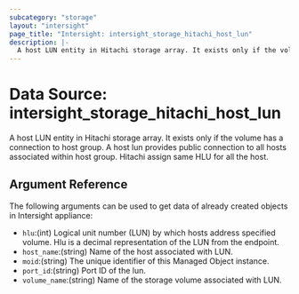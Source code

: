 ```yaml
---
subcategory: "storage"
layout: "intersight"
page_title: "Intersight: intersight_storage_hitachi_host_lun"
description: |-
  A host LUN entity in Hitachi storage array. It exists only if the volume has a connection to host group. A host lun provides public connection to all hosts associated within host group. Hitachi assign same HLU for all the host.
---
```


# Data Source: intersight_storage_hitachi_host_lun
A host LUN entity in Hitachi storage array. It exists only if the volume has a connection to host group. A host lun provides public connection to all hosts associated within host group. Hitachi assign same HLU for all the host.
## Argument Reference
The following arguments can be used to get data of already created objects in Intersight appliance:
* `hlu`:(int) Logical unit number (LUN) by which hosts address specified volume. Hlu is a decimal representation of the LUN from the endpoint. 
* `host_name`:(string) Name of the host associated with LUN. 
* `moid`:(string) The unique identifier of this Managed Object instance. 
* `port_id`:(string) Port ID of the lun. 
* `volume_name`:(string) Name of the storage volume associated with LUN. 

